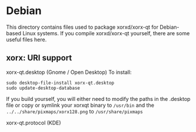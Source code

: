 
Debian
====================
This directory contains files used to package xorxd/xorx-qt
for Debian-based Linux systems. If you compile xorxd/xorx-qt yourself, there are some useful files here.

## xorx: URI support ##


xorx-qt.desktop  (Gnome / Open Desktop)
To install:

	sudo desktop-file-install xorx-qt.desktop
	sudo update-desktop-database

If you build yourself, you will either need to modify the paths in
the .desktop file or copy or symlink your xorxqt binary to `/usr/bin`
and the `../../share/pixmaps/xorx128.png` to `/usr/share/pixmaps`

xorx-qt.protocol (KDE)

